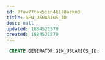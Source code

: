 ```yaml
---
id: 7faw77tax5iin4k1l0azkn3
title: GEN_USUARIOS_ID
desc: null
updated: 1684521570
created: 1684521570
---
```



```sql
 CREATE GENERATOR GEN_USUARIOS_ID;
```
